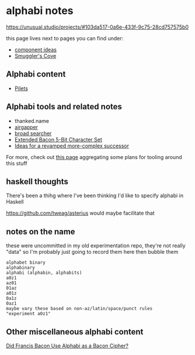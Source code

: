 # alphabi notes

https://unusual.studio/projects/#103da517-0a6e-433f-9c75-28cd757575b0

this page lives next to pages you can find under:

- [component ideas](sgm3d-n5d7z-ra8jx-4r3y6-cd6rp)
- [Smuggler's Cove](b39ge-ag6e2-y39vc-qwm8a-cmwmy)

## Alphabi content

- [Pilets](jcztf-6j45s-42agz-ydd5g-q7h4k)

## Alphabi tools and related notes

- thanked.name
- [airgapper](1crsw-e3pan-z0ajh-s7v8v-jptrd)
- [broad searcher](q6ks4-6c2y4-mjacd-tags5-pfkjr)
- [Extended Bacon 5-Bit Character Set](z2s1g-5z4np-cha3g-rhaj6-dbdj3)
- [Ideas for a revamped more-complex successor](nzrpw-ebc0c-84amk-8xe90-d5jrn)

For more, check out [this page](0qp4k-x2sap-3p85m-mxtxy-kdhp5) aggregating some plans for tooling around this stuff

## haskell thoughts

There's been a thihg where I've been thinking I'd like to specify alphabi in Haskell

https://github.com/tweag/asterius would maybe facilitate that

## notes on the name

these were uncommitted in my old experimentation repo, they're not really "data" so I'm probably just going to record them here then bubble them

```
alphabet binary
alphabinary
alphabi (alphabin, alphabits)
a0z1
az01
01az
a01z
0a1z
0az1
maybe vary these based on non-az/latin/space/punct rules
"experiment a0z1"
```

## Other miscellaneous alphabi content

[Did Francis Bacon Use Alphabi as a Bacon Cipher?](6ktq9-yrsaz-pyawm-zfsrc-9qy43)

